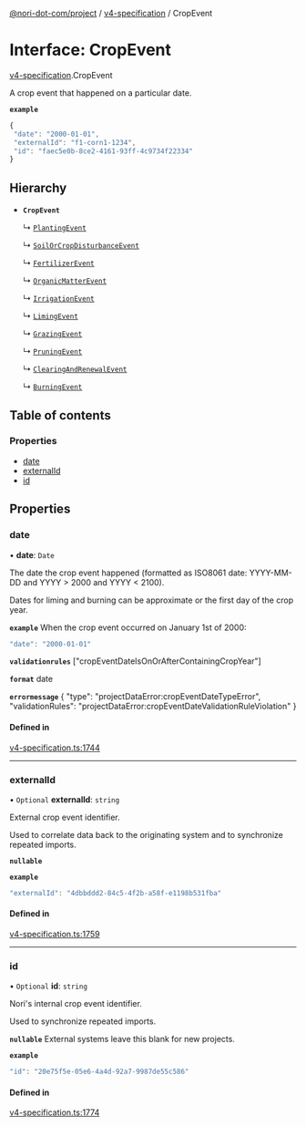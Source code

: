 [@nori-dot-com/project](../README.md) / [v4-specification](../modules/v4_specification.md) / CropEvent

# Interface: CropEvent

[v4-specification](../modules/v4_specification.md).CropEvent

A crop event that happened on a particular date.

**`example`**

```js
{
 "date": "2000-01-01",
 "externalId": "f1-corn1-1234",
 "id": "faec5e0b-8ce2-4161-93ff-4c9734f22334"
}
```

## Hierarchy

- **`CropEvent`**

  ↳ [`PlantingEvent`](v4_specification.PlantingEvent.md)

  ↳ [`SoilOrCropDisturbanceEvent`](v4_specification.SoilOrCropDisturbanceEvent.md)

  ↳ [`FertilizerEvent`](v4_specification.FertilizerEvent.md)

  ↳ [`OrganicMatterEvent`](v4_specification.OrganicMatterEvent.md)

  ↳ [`IrrigationEvent`](v4_specification.IrrigationEvent.md)

  ↳ [`LimingEvent`](v4_specification.LimingEvent.md)

  ↳ [`GrazingEvent`](v4_specification.GrazingEvent.md)

  ↳ [`PruningEvent`](v4_specification.PruningEvent.md)

  ↳ [`ClearingAndRenewalEvent`](v4_specification.ClearingAndRenewalEvent.md)

  ↳ [`BurningEvent`](v4_specification.BurningEvent.md)

## Table of contents

### Properties

- [date](v4_specification.CropEvent.md#date)
- [externalId](v4_specification.CropEvent.md#externalid)
- [id](v4_specification.CropEvent.md#id)

## Properties

### date

• **date**: `Date`

The date the crop event happened (formatted as ISO8061 date: YYYY-MM-DD and YYYY > 2000 and YYYY < 2100).

Dates for liming and burning can be approximate or the first day of the crop year.

**`example`** When the crop event occurred on January 1st of 2000:

```js
"date": "2000-01-01"
```

**`validationrules`** ["cropEventDateIsOnOrAfterContainingCropYear"]

**`format`** date

**`errormessage`**
{
"type": "projectDataError:cropEventDateTypeError",
"validationRules": "projectDataError:cropEventDateValidationRuleViolation"
}

#### Defined in

[v4-specification.ts:1744](https://github.com/nori-dot-eco/nori-dot-com/blob/841b22c/packages/project/src/v4-specification.ts#L1744)

___

### externalId

• `Optional` **externalId**: `string`

External crop event identifier.

Used to correlate data back to the originating system and to synchronize repeated imports.

**`nullable`**

**`example`**

```js
"externalId": "4dbbddd2-84c5-4f2b-a58f-e1198b531fba"
```

#### Defined in

[v4-specification.ts:1759](https://github.com/nori-dot-eco/nori-dot-com/blob/841b22c/packages/project/src/v4-specification.ts#L1759)

___

### id

• `Optional` **id**: `string`

Nori's internal crop event identifier.

Used to synchronize repeated imports.

**`nullable`** External systems leave this blank for new projects.

**`example`**

```js
"id": "20e75f5e-05e6-4a4d-92a7-9987de55c586"
```

#### Defined in

[v4-specification.ts:1774](https://github.com/nori-dot-eco/nori-dot-com/blob/841b22c/packages/project/src/v4-specification.ts#L1774)
